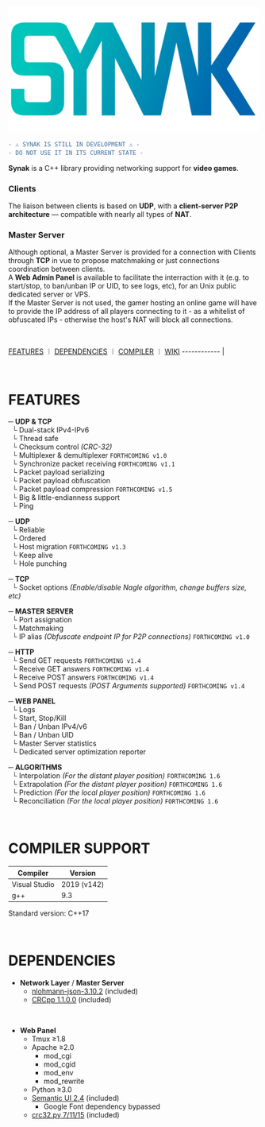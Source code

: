 ![Synak logo](https://raw.githubusercontent.com/PhilJbt/Synak/main/wiki/logo.png)

```diff
- ⚠️ SYNAK IS STILL IN DEVELOPMENT ⚠️ -
- DO NOT USE IT IN ITS CURRENT STATE -
```

**Synak** is a C++ library providing networking support for **video games**.

### Clients
The liaison between clients is based on **UDP**, with a **client-server P2P architecture** — compatible with nearly all types of **NAT**.

### Master Server
Although optional, a Master Server is provided for a connection with Clients through **TCP** in vue to propose matchmaking or just connections coordination between clients.\
A **Web Admin Panel** is available to facilitate the interraction with it (e.g. to start/stop, to ban/unban IP or UID, to see logs, etc), for an Unix public dedicated server or VPS.\
If the Master Server is not used, the gamer hosting an online game will have to provide the IP address of all players connecting to it - as a whitelist of obfuscated IPs - otherwise the host's NAT will block all connections.


&#160;


[FEATURES](README.md#FEATURES) &#65073; [DEPENDENCIES](README.md#DEPENDENCIES) &#65073; [COMPILER](README.md#COMPILER-SUPPORT) &#65073; [WIKI](wiki/readme.md)
------------ |

&#160;

# FEATURES

&#9472; **UDP & TCP**\
&#160; &#9492; Dual-stack IPv4-IPv6\
&#160; &#9492; Thread safe\
&#160; &#9492; Checksum control *(CRC-32)*\
&#160; &#9492; Multiplexer & demultiplexer `FORTHCOMING v1.0`\
&#160; &#9492; Synchronize packet receiving `FORTHCOMING v1.1`\
&#160; &#9492; Packet payload serializing\
&#160; &#9492; Packet payload obfuscation\
&#160; &#9492; Packet payload compression `FORTHCOMING v1.5`\
&#160; &#9492; Big & little-endianness support\
&#160; &#9492; Ping

&#9472; **UDP**\
&#160; &#9492; Reliable\
&#160; &#9492; Ordered\
&#160; &#9492; Host migration `FORTHCOMING v1.3`\
&#160; &#9492; Keep alive\
&#160; &#9492; Hole punching

&#9472; **TCP**\
&#160; &#9492; Socket options *(Enable/disable Nagle algorithm, change buffers size, etc)*

&#9472; **MASTER SERVER**\
&#160; &#9492; Port assignation\
&#160; &#9492; Matchmaking\
&#160; &#9492; IP alias *(Obfuscate endpoint IP for P2P connections)* `FORTHCOMING v1.0`

&#9472; **HTTP**\
&#160; &#9492; Send GET requests `FORTHCOMING v1.4`\
&#160; &#9492; Receive GET answers `FORTHCOMING v1.4`\
&#160; &#9492; Receive POST answers `FORTHCOMING v1.4`\
&#160; &#9492; Send POST requests *(POST Arguments supported)* `FORTHCOMING v1.4`

&#9472; **WEB PANEL**\
&#160; &#9492; Logs\
&#160; &#9492; Start, Stop/Kill\
&#160; &#9492; Ban / Unban IPv4/v6\
&#160; &#9492; Ban / Unban UID\
&#160; &#9492; Master Server statistics\
&#160; &#9492; Dedicated server optimization reporter

&#9472; **ALGORITHMS**\
&#160; &#9492; Interpolation *(For the distant player position)* `FORTHCOMING 1.6`\
&#160; &#9492; Extrapolation *(For the distant player position)* `FORTHCOMING 1.6`\
&#160; &#9492; Prediction *(For the local player position)* `FORTHCOMING 1.6`\
&#160; &#9492; Reconciliation *(For the local player position)* `FORTHCOMING 1.6`

&#160;

# COMPILER SUPPORT

Compiler | Version
------------ | ------------ 
Visual Studio | 2019 (v142)
g++ | 9.3

Standard version: C++17

&#160;

# DEPENDENCIES

- **Network Layer** / **Master Server**
  - [nlohmann-json-3.10.2](https://github.com/nlohmann/json) (included)
  - [CRCpp 1.1.0.0](https://github.com/d-bahr/CRCpp) (included)

&#160;

- **Web Panel**
  - Tmux ≥1.8
  - Apache ≥2.0
    - mod_cgi
    - mod_cgid
    - mod_env
    - mod_rewrite
  - Python ≥3.0
  - [Semantic UI 2.4](https://semantic-ui.com/) (included)
    - Google Font dependency bypassed
  - [crc32.py 7/11/15](https://gist.github.com/cholcombe973/a0af818d212e58ae151c) (included)
